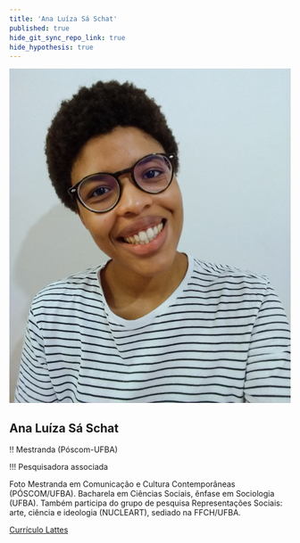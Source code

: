 ```yaml
---
title: 'Ana Luíza Sá Schat'
published: true
hide_git_sync_repo_link: true
hide_hypothesis: true
---
```


![Fotografia de Ana Luíza Sá Schat](../../imgs/AnaLuizaSaSchat.jpg?resize=400&classes=center,s-circle)

## Ana Luíza Sá Schat

!! Mestranda (Póscom-UFBA)

!!! Pesquisadora associada

 Foto Mestranda em Comunicação e Cultura Contemporâneas (PÓSCOM/UFBA). Bacharela em Ciências Sociais, ênfase em Sociologia (UFBA). Também participa do grupo de pesquisa Representações Sociais: arte, ciência e ideologia (NUCLEART), sediado na FFCH/UFBA.

[Currículo Lattes](http://lattes.cnpq.br/8634929648147847?classes=btn,btn-primary,btn-lg&target=_blank)
